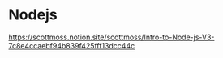 # Nodejs

https://scottmoss.notion.site/scottmoss/Intro-to-Node-js-V3-7c8e4ccaebf94b839f425fff13dcc44c
